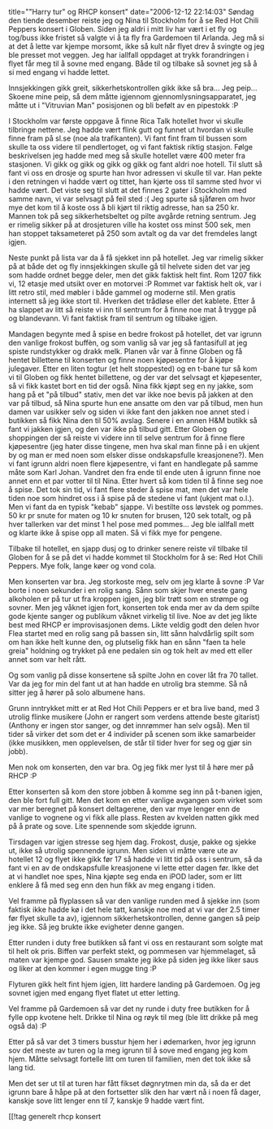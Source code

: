 title="&quot;Harry tur&quot; og RHCP konsert"
date="2006-12-12 22:14:03"
Søndag den tiende desember reiste jeg og Nina til Stockholm for å se Red Hot Chili Peppers konsert i Globen. Siden jeg aldri i mitt liv har vært i et fly og tog/buss ikke fristet så valgte vi å ta fly fra Gardemoen til Arlanda. Jeg må si at det å lette var kjempe morsomt, ikke så kult når flyet drev å svingte og jeg ble presset mot veggen. Jeg har iallfall oppdaget at trykk forandringen i flyet får meg til å sovne med engang. Både til og tilbake så sovnet jeg så å si med engang vi hadde lettet.

Innsjekkingen gikk greit, sikkerhetskontrollen gikk ikke så bra... Jeg peip... Skoene mine peip, så dem måtte igjennom gjennomlysningsapparatet, jeg måtte ut i "Vitruvian Man" posisjonen og bli befølt av en  pipestokk :P

I Stockholm var første oppgave å finne Rica Talk hotellet hvor vi skulle tilbringe nettene. Jeg hadde vært flink gutt og funnet ut hvordan vi skulle finne fram på sl.se (noe ala trafikanten). Vi fant fint fram til bussen som skulle ta oss videre til pendlertoget, og vi fant faktisk riktig stasjon. Følge beskrivelsen jeg hadde med meg så skulle hotellet være 400 meter fra stasjonen. Vi gikk og gikk og gikk og gikk og fant aldri noe hotell. Til slutt så fant vi oss en drosje og spurte han hvor adressen vi skulle til var. Han pekte i den retningen vi hadde vært og tittet, han kjørte oss til samme sted hvor vi hadde vært. Det viste seg til slutt at det finnes 2 gater i Stockholm med samme navn, vi var selvsagt på feil sted :( Jeg spurte så sjåføren om hvor mye det kom til å koste oss å bli kjørt til riktig adresse, han sa 250 kr. Mannen tok på seg sikkerhetsbeltet og pilte avgårde retning sentrum. Jeg er rimelig sikker på at drosjeturen ville ha kostet oss minst 500 sek, men han stoppet taksameteret på 250 som avtalt og da var det fremdeles langt igjen.

Neste punkt på lista var da å få sjekket inn på hotellet. Jeg var rimelig sikker på at både det og fly innsjekkingen skulle gå til helvete siden det var jeg som hadde ordnet begge deler, men det gikk faktisk helt fint. Rom 1207 fikk vi, 12 etasje med utsikt over en motorvei :P Rommet var faktisk helt ok, var i litt retro stil, med møbler i både gammel og moderne stil. Men gratis internett så jeg ikke stort til. Hverken det trådløse eller det kablete. Etter å ha slappet av litt så reiste vi inn til sentrum for å finne noe mat å trygge på og blandevann. Vi fant faktisk fram til sentrum og tilbake igjen.

Mandagen begynte med å spise en bedre frokost på hotellet, det var igrunn den vanlige frokost buffèn, og som vanlig så var jeg så fantasifull at jeg spiste rundstykker og drakk melk. Planen vår var å finne Globen og få hentet billettene til konserten og finne noen kjøpesentre for å kjøpe julegaver. Etter en liten togtur (et helt stoppested) og en t-bane tur så kom vi til Globen og fikk hentet billettene, og der var det selvsagt et kjøpesenter, så vi fikk kastet bort en tid der også. Nina fikk kjøpt seg en ny jakke, som hang på et "på tilbud" stativ, men det var ikke noe bevis på jakken at den var på tilbud, så Nina spurte hun ene ansatte om den var på tilbud, men hun damen var usikker selv og siden vi ikke fant den jakken noe annet sted i butikken så fikk Nina den til 50% avslag. Senere i en annen H&M butikk så fant vi jakken igjen, og den var ikke på tilbud gitt. Etter Globen og shoppingen der så reiste vi videre inn til selve sentrum for å finne flere kjøpesentre (jeg hater disse tingene, men hva skal man finne på i en ukjent by og man er med noen som elsker disse ondskapsfulle kreasjonene?). Men vi fant igrunn aldri noen flere kjøpesentre, vi fant en handlegate på samme måte som Karl Johan. Vandret den fra ende til ende uten å igrunn finne noe annet enn et par votter til til Nina. Etter hvert så kom tiden til å finne seg noe å spise. Det tok sin tid, vi fant flere steder å spise mat, men det var hele tiden noe som hindret oss i å spise på de stedene vi fant (ukjent mat o.l.). Men vi fant da en typisk "kebab" sjappe. Vi bestilte oss løvstek og pommes. 50 kr pr snute for maten og 10 kr snuten for brusen, 120 sek totalt, og på hver tallerken var det minst 1 hel pose med pommes... Jeg ble iallfall mett og klarte ikke å spise opp all maten. Så vi fikk mye for pengene.

Tilbake til hotellet, en sjapp dusj og to drinker senere reiste vil tilbake til Globen for å se på det vi hadde kommet til Stockholm for å se: Red Hot Chili Peppers. Mye folk, lange køer og vond cola.

Men konserten var bra. Jeg storkoste meg, selv om jeg klarte å sovne :P Var borte i noen sekunder i en rolig sang. Sånn som skjer hver eneste gang alkoholen er på tur ut fra kroppen igjen, jeg blir trøtt som en strømpe og sovner. Men jeg våknet igjen fort, konserten tok enda mer av da dem spilte gode kjente sanger og publikum våknet virkelig til live. Noe av det jeg likte best med RHCP er improvisasjonen dems. Likte veldig godt den delen hvor Flea startet med en rolig sang på bassen sin, litt sånn halvdårlig spilt som om han ikke helt kunne den, og plutselig fikk han en sånn "faen ta hele greia" holdning og trykket på ene pedalen sin og tok helt av med ett eller annet som var helt rått.

Og som vanlig på disse konsertene så spilte John en cover låt fra 70 tallet. Var da jeg for min del fant ut at han hadde en utrolig bra stemme. Så nå sitter jeg å hører på solo albumene hans.

Grunn inntrykket mitt er at Red Hot Chili Peppers er et bra live band, med 3 utrolig flinke musikere (John er rangert som verdens attende beste gitarist)(Anthony er ingen stor sanger, og det innrømmer han selv også). Men til tider så virker det som det er 4 individer på scenen som ikke samarbeider (ikke musikken, men opplevelsen, de står til tider hver for seg og gjør sin jobb).

Men nok om konserten, den var bra. Og jeg fikk mer lyst til å høre mer på RHCP :P

Etter konserten så kom den store jobben å komme seg inn på t-banen igjen, den ble fort full gitt. Men det kom en etter vanlige avgangen som virket som var mer beregnet på konsert deltagerene, den var mye lenger enn de vanlige to vognene og vi fikk alle plass. Resten av kvelden natten gikk med på å prate og sove. Lite spennende som skjedde igrunn.

Tirsdagen var igjen stresse seg hjem dag. Frokost, dusje, pakke og sjekke ut, ikke så utrolig spennende igrunn. Men siden vi måtte være ute av hotellet 12 og flyet ikke gikk før 17 så hadde vi litt tid på oss i sentrum, så da fant vi en av de ondskapsfulle kreasjonene vi lette etter dagen før. Ikke det at vi handlet noe spes, Nina kjøpte seg enda en iPOD lader, som er litt enklere å få med seg enn den hun fikk av meg engang i tiden.

Vel framme på flyplassen så var den vanlige runden med å sjekke inn (som faktisk ikke hadde kø i det hele tatt, kanskje noe med at vi var der 2.5 timer før flyet skulle ta av), igjennom sikkerhetskontrollen, denne gangen så peip jeg ikke. Så jeg brukte ikke evigheter denne gangen.

Etter runden i duty free butikken så fant vi oss en restaurant som solgte mat til helt ok pris. Biffen var perfekt stekt, og pommesen var hjemmelaget, så maten var kjempe god. Sausen smakte jeg ikke på siden jeg ikke liker saus og liker at den kommer i egen mugge ting :P

Flyturen gikk helt fint hjem igjen, litt hardere landing på Gardemoen. Og jeg sovnet igjen med engang flyet flatet ut etter letting.

Vel framme på Gardemoen så var det ny runde i duty free butikken for å fylle opp kvotene helt. Drikke til Nina og røyk til meg (ble litt drikke på meg også da) :P

Etter på så var det 3 timers busstur hjem her i ødemarken, hvor jeg igrunn sov det meste av turen og la meg igrunn til å sove med engang jeg kom hjem. Måtte selvsagt fortelle litt om turen til familien, men det tok ikke så lang tid.


Men det ser ut til at turen har fått fikset døgnrytmen min da, så da er det igrunn bare å håpe på at den fortsetter slik den har vært nå i noen få dager, kanskje sove litt lenger enn til 7, kanskje 9 hadde vært fint.

[[!tag  generelt rhcp konsert

